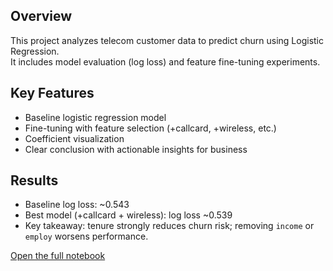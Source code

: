 ## Overview
This project analyzes telecom customer data to predict churn using Logistic Regression.  
It includes model evaluation (log loss) and feature fine-tuning experiments.

## Key Features
- Baseline logistic regression model
- Fine-tuning with feature selection (+callcard, +wireless, etc.)
- Coefficient visualization
- Clear conclusion with actionable insights for business

## Results
- Baseline log loss: ~0.543  
- Best model (+callcard + wireless): log loss ~0.539  
- Key takeaway: tenure strongly reduces churn risk; removing `income` or `employ` worsens performance.

[Open the full notebook](machine-learning/custom$er-churn-logistic-regression/Customer%20Churn%20Prediction.ipynb)

